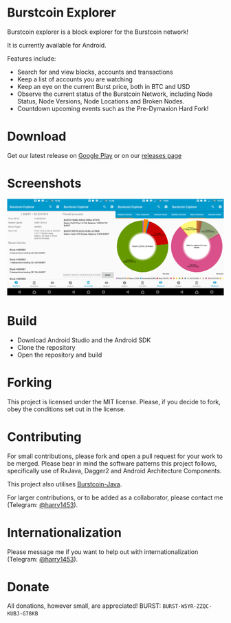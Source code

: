 # Burstcoin Explorer
Burstcoin explorer is a block explorer for the Burstcoin network!

It is currently available for Android.

Features include:
- Search for and view blocks, accounts and transactions
- Keep a list of accounts you are watching
- Keep an eye on the current Burst price, both in BTC and USD
- Observe the current status of the Burstcoin Network, including Node Status, Node Versions, Node Locations and Broken Nodes.
- Countdown upcoming events such as the Pre-Dymaxion Hard Fork!

# Download
Get our latest release on [Google Play](https://play.google.com/store/apps/details?id=com.harrysoft.burstcoinexplorer) or on our [releases page](https://github.com/harry1453/burstcoin-explorer-android/releases/latest)

# Screenshots
![Screenshots](media/screenshots/combined.png)

# Build
- Download Android Studio and the Android SDK
- Clone the repository
- Open the repository and build

# Forking
This project is licensed under the MIT license.
Please, if you decide to fork, obey the conditions set out in the license.

# Contributing
For small contributions, please fork and open a pull request for your work to be merged.
Please bear in mind the software patterns this project follows, specifically use of RxJava, Dagger2 and Android Architecture Components.

This project also utilises [Burstcoin-Java](https://github.com/harry1453/burstcoin-java).

For larger contributions, or to be added as a collaborator, please contact me (Telegram: [@harry1453](https://t.me/harry1453)).

# Internationalization
Please message me if you want to help out with internationalization (Telegram: [@harry1453](https://t.me/harry1453)).

# Donate
All donations, however small, are appreciated!
BURST: `BURST-W5YR-ZZQC-KUBJ-G78KB`
